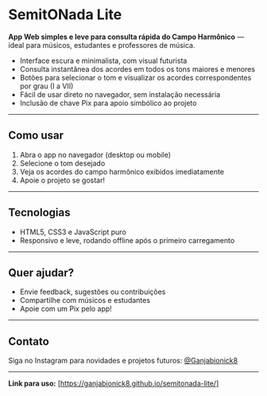 # SemitONada Lite

**App Web simples e leve para consulta rápida do Campo Harmônico** — ideal para músicos, estudantes e professores de música.

- Interface escura e minimalista, com visual futurista  
- Consulta instantânea dos acordes em todos os tons maiores e menores  
- Botões para selecionar o tom e visualizar os acordes correspondentes por grau (I a VII)  
- Fácil de usar direto no navegador, sem instalação necessária  
- Inclusão de chave Pix para apoio simbólico ao projeto  

---

## Como usar

1. Abra o app no navegador (desktop ou mobile)  
2. Selecione o tom desejado  
3. Veja os acordes do campo harmônico exibidos imediatamente  
4. Apoie o projeto se gostar!  

---

## Tecnologias

- HTML5, CSS3 e JavaScript puro  
- Responsivo e leve, rodando offline após o primeiro carregamento  

---

## Quer ajudar?

- Envie feedback, sugestões ou contribuições  
- Compartilhe com músicos e estudantes  
- Apoie com um Pix pelo app!  

---

## Contato

Siga no Instagram para novidades e projetos futuros: [@Ganjabionick8](https://instagram.com/Ganjabionick8)  

---

**Link para uso:** [https://ganjabionick8.github.io/semitonada-lite/]

